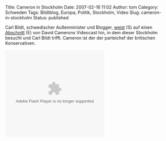 Title: Cameron in Stockholm
Date: 2007-02-16 11:02
Author: tom
Category: Schweden
Tags: Bildtblog, Europa, Politik, Stockholm, Video
Slug: cameron-in-stockholm
Status: published

Carl Bildt, schwedischer Außenminister und Blogger,
[weist](http://carlbildt.wordpress.com/2007/02/15/webcameron/) (S) auf
einen [Abschnitt](http://www.webcameron.org.uk/library/video-2597) (E)
von David Camerons Videocast hin, in dem dieser Stockholm besucht und
Carl Bildt trifft. Cameron ist der der parteichef der britischen
Konservativen.

<p>
<object width="320" height="280">
<param name="menu" value="false"></param><param name="movie" value="http://www.webcameron.org.uk/videos/vidplayer.swf?filePath=../content/video/2597.flv"></param><param name="wmode" value="transparent"></param>

<embed src="http://www.webcameron.org.uk/videos/vidplayer.swf?filePath=../content/video/2597.flv" type="application/x-shockwave-flash" wmode="transparent" width="320" height="280" menu="false">
</embed>
</object>
</p>

